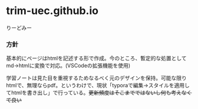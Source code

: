 # trim-uec.github.io

りーどみー

### 方針

基本的にページはhtmlを記述する形で作成。今のところ、暫定的な処置としてmd→htmlに変換で対応。(VSCodeの拡張機能を使用)

学習ノートは見た目を重視するためなるべく元のデザインを保持。可能な限りhtmlで、無理ならpdf。というわけで、現状「typoraで編集→スタイルを適用してhtmlを書き出し」で行っている。~~更新頻度はそこまでではないし何も考えなくて良い~~


